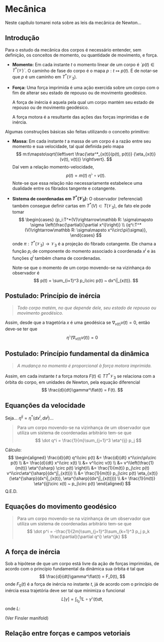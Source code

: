 # Mecânica

Neste capítulo tomarei nota sobre as leis da mecânica de
Newton...

## Introdução

Para o estudo da mecânica dos corpos
é necessário entender, sem definição,
os conceitos de momento,
ou quantidade de movimento, e força.
* **Momento:**
  Em cada instante $t$ o momento linear
  de um corpo é $ˋp(t)\in T^{*}(\mathcal V)ˋ$.
  O caminho de fase do corpo é o mapa
  $p:t\mapsto p(t)$.
  É de notar-se que $p$ é
  um caminho em $T^{*}(\mathcal V_3)$.
*   **Força:**
    Uma força imprimida é uma ação exercida
    sobre um corpo com o fim
    de alterar seu estado
    de repouso ou de movimento geodésico.

    A força de inércia
    é aquela pela qual um corpo
    mantém seu estado
    de repouso ou de movimento geodésico.

    A força motora é
    a resultante das ações das forças
    imprimidas e de inércia.

Algumas construções básicas são feitas
utilizando o conceito primitivo:
*   **Massa:**
    Em cada instante $t$ a massa de um corpo
    é a razão entre seu momento e sua velocidade,
    tal qual definida pelo mapa
    $$
    m:t\mapsto\sqrt{\left\vert
        \frac{\eta^*_{x(t)}(p(t), p(t))}
        {\eta_{x(t)}(v(t), v(t))}
    \right\vert}.
    $$
    Daí vem a relação momento-velocidade,
    $$
    p(t) = m(t) ~ \eta^\flat\circ v(t).
    $$
    Note-se que essa relação não necessariamente
    estabelece uma dualidade entre os fibrados
    tangente e cotangente.
*   **Sistema de coordenadas em $T^*(\mathcal V_3)$:**
    O observador (referencial)
    também consegue definir cartas em
    ${T^*(V) \subset T(\mathcal V_3)}$,
    de fato ele pode tomar
    $$
    \begin{cases}
    {p_i:T^*(V)\rightarrow\mathbb R:
    \sigma\mapsto \sigma
    \left(\frac{\partial}{\partial x^i}\right)} \\
    {q^i:T^*(V)\rightarrow\mathbb R:
    \sigma\mapsto x^i\circ\pi(\sigma)},
    \end{cases}
    $$
    onde
    $\pi:T^*(\mathcal V_3)\rightarrow\mathcal V_3$
    é a projeção do fibrado cotangente.
    Ele chama a função $p_i$ de
    componente do momento
    associado à coordenada $x^i$
    e às funções
    $q^i$ também chama de coordenadas.

    Note-se que o momento de um corpo
    movendo-se na vizinhança do observador é
    $$
    p(t) =
    \sum_{i=1}^3 p_i\circ p(t)
    ~ dx^i|_{x(t)}.
    $$

## Postulado: Princípio de inércia

>   *Todo corpo matém, no que depende dele, seu estado de repouso ou
>   movimento geodésico.*

Assim, desde que a tragetória $x$ é uma geodésica
se $\nabla_{v(t)} v(t) = 0$,
então deve-se ter que
$$
\eta^\flat(\nabla_{v(t)} v(t)) = 0
$$

## Postulado: Princípio fundamental da dinâmica

>   *A mudança no momento é proporcional à força motora imprimida.*

Assim, em cada instante $t$ a força motora $F(t)\in TT^*\mathcal V_3$
se relaciona com a órbita do corpo, em unidades de Newton,
pela equação diferencial
$$
\frac{d}{dt}\gamma^\flat(t) = F(t).
$$

## Equanções da velocidade

Seja...
$\eta^{ij} = \eta^*(dx^i, dx^j)$...

>   Para um corpo movendo-se na
>   vizinhança de um observador
>   que utiliza um
>   sistema de coordenadas arbitrário
>   tem-se que
>   $$
\dot q^i = \frac{1}{m}\sum_{j=1}^3 \eta^{ij} p_j
$$

Cálculo:
$$
\begin{aligned}
\frac{d}{dt} q^i\circ p(t) &=
\frac{d}{dt} x^i\circ\pi\circ p(t) \\
&= \frac{d}{dt} x^i\circ x(t) \\
&= v^i\circ v(t) \\
&= v^i\left(\frac{1}{m(t)} \eta^{\sharp} \circ p(t) \right)\\
&= \frac{1}{m(t)} p_j\circ p(t) v^i\circ\eta^{\sharp}(dx^j|_{x(t)}) \\
&= \frac{1}{m(t)} p_j\circ p(t) \eta_{x(t)}(\eta^{\sharp}(dx^i|_{x(t)}, \eta^{\sharp}(dx^j|_{x(t)})) \\
&= \frac{1}{m(t)} \eta^{ij}\circ x(t) ~ p_j\circ p(t)
\end{aligned}
$$
Q.E.D.

## Equações do movimento geodésico

>   Para um corpo movendo-se na
>   vizinhança de um observador
>   que utiliza um
>   sistema de coordenadas arbitrário
>   tem-se que
>   $$
\dot p^i = -\frac{1}{2m}\sum_{j=1}^3\sum_{k=1}^3 p_j p_k \frac{\partial}{\partial q^i} \eta^{jk}
$$

## A força de inércia

Sob a hipótese de que um corpo está livre da ação de forças imprimidas,
de acordo com o princípio fundamental da dinâmica
sua órbita é tal que
$$
\frac{d}{dt}\gamma^\flat(t) = F_0(t),
$$
onde $F_0(t)$ é a força de inércia no instante $t$,
já de acordo com o princípio de inércia essa trajetória deve ser tal
que minimiza o funcional
$$
L[\gamma] = \int_{t_0}^{t_f} L\circ\gamma^\flat(t) dt,
$$
onde $L:$

(Ver Finsler manifold)

## Relação entre forças e campos vetoriais

